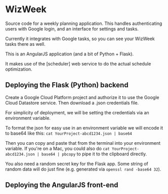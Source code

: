 # WizWeek

Source code for a weekly planning application. This handles authenticating
users with Google login, and an interface for settings and tasks.

Currently it integrates with Google tasks, so you can see your WizWeek tasks there as
well.

This is an AngularJS application (and a bit of Python + Flask).

It makes use of the [scheduler] web service to do the actual schedule
optimization.

## Deploying the Flask (Python) backend

Create a Google Cloud Platform project and authorize it to use the Google
Cloud Datastore service. Then download a .json credentials file.

For simplicity of deployment, we will be setting the credentials via an
environment variable.

To format the json for easy use in an environment variable we will encode it to
base64 like this: 
`cat YourProject-abcd1234.json | base64`

Then you can copy and paste that from the terminal into your environment
variable. If you're on a Mac, you could also do `cat YourProject-abcd1234.json | base64 | pbcopy` to pipe it to the clipboard directly.

You also need a random secret key for the Flask app. Some string of random
data will do just fine (e.g. generated via `openssl rand -base64 32`).

## Deploying the AngularJS front-end


